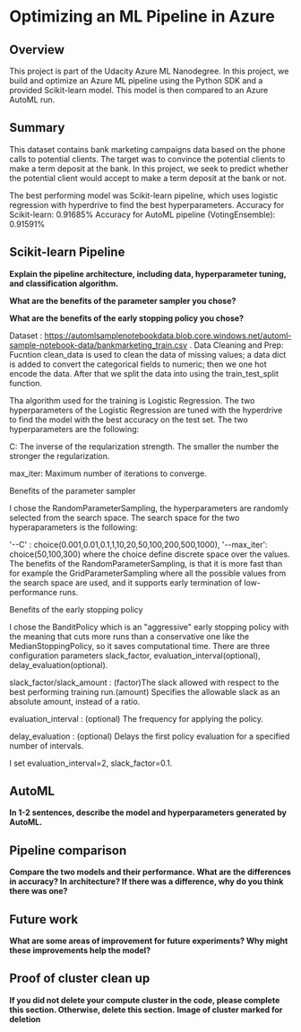 # Optimizing an ML Pipeline in Azure

## Overview
This project is part of the Udacity Azure ML Nanodegree.
In this project, we build and optimize an Azure ML pipeline using the Python SDK and a provided Scikit-learn model.
This model is then compared to an Azure AutoML run.

## Summary

This dataset contains bank marketing campaigns data based on the phone calls to potential clients. The target was to convince the potential clients to make a term deposit at the bank. In this project, we seek to predict whether the potential client would accept to make a term deposit at the bank or not.

The best performing model was Scikit-learn pipeline, which uses logistic regression with hyperdrive to find the best hyperparameters.
Accuracy for Scikit-learn: 0.91685%
Accuracy for AutoML pipeline (VotingEnsemble): 0.91591%

## Scikit-learn Pipeline
**Explain the pipeline architecture, including data, hyperparameter tuning, and classification algorithm.**

**What are the benefits of the parameter sampler you chose?**

**What are the benefits of the early stopping policy you chose?**

Dataset : https://automlsamplenotebookdata.blob.core.windows.net/automl-sample-notebook-data/bankmarketing_train.csv . 
Data Cleaning and Prep: Fucntion clean_data is used to clean the data of missing values; a data dict is added to convert the categorical fields to numeric; then we one hot encode the data. After that we split the data into using the train_test_split function. 

Tha algorithm used for the training is Logistic Regression. The two hyperparameters of the Logistic Regression are tuned with the hyperdrive to find the model with the best accuracy on the test set. The two hyperparameters are the following:

C: The inverse of the reqularization strength. The smaller the number the stronger the regularization.

max_iter: Maximum number of iterations to converge.

Benefits of the parameter sampler

I chose the RandomParameterSampling, the hyperparameters are randomly selected from the search space. The search space for the two hyperaparameters is the following:

   '--C' : choice(0.001,0.01,0.1,1,10,20,50,100,200,500,1000),
   '--max_iter': choice(50,100,300)
where the choice define discrete space over the values. The benefits of the RandomParameterSampling, is that it is more fast than for example the GridParameterSampling where all the possible values from the search space are used, and it supports early termination of low-performance runs.

Benefits of the early stopping policy

I chose the BanditPolicy which is an "aggressive" early stopping policy with the meaning that cuts more runs than a conservative one like the MedianStoppingPolicy, so it saves computational time. There are three configuration parameters slack_factor, evaluation_interval(optional), delay_evaluation(optional).

slack_factor/slack_amount : (factor)The slack allowed with respect to the best performing training run.(amount) Specifies the allowable slack as an absolute amount, instead of a ratio.

evaluation_interval : (optional) The frequency for applying the policy.

delay_evaluation : (optional) Delays the first policy evaluation for a specified number of intervals.

I set evaluation_interval=2, slack_factor=0.1.



## AutoML
**In 1-2 sentences, describe the model and hyperparameters generated by AutoML.**

## Pipeline comparison
**Compare the two models and their performance. What are the differences in accuracy? In architecture? If there was a difference, why do you think there was one?**

## Future work
**What are some areas of improvement for future experiments? Why might these improvements help the model?**

## Proof of cluster clean up
**If you did not delete your compute cluster in the code, please complete this section. Otherwise, delete this section.**
**Image of cluster marked for deletion**
